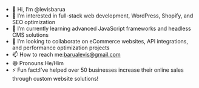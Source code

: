 - 👋 Hi, I’m @levisbarua
- 👀 I’m interested in full-stack web development, WordPress, Shopify, and SEO optimization
- 🌱 I’m currently learning advanced JavaScript frameworks and headless CMS solutions
- 💞️ I’m looking to collaborate on eCommerce websites, API integrations, and performance optimization projects
- 📫 How to reach me:barualevis@gmail.com
- 😄 Pronouns:He/Him
- ⚡ Fun fact:I’ve helped over 50 businesses increase their online sales through custom website solutions!

<!---
levisbarua/levisbarua is a ✨ special ✨ repository because its `README.md` (this file) appears on your GitHub profile.
You can click the Preview link to take a look at your changes.
--->
